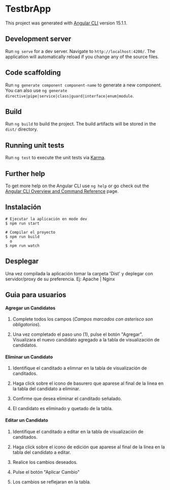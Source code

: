 # TestbrApp

This project was generated with [Angular CLI](https://github.com/angular/angular-cli) version 15.1.1.

## Development server

Run `ng serve` for a dev server. Navigate to `http://localhost:4200/`. The application will automatically reload if you change any of the source files.

## Code scaffolding

Run `ng generate component component-name` to generate a new component. You can also use `ng generate directive|pipe|service|class|guard|interface|enum|module`.

## Build

Run `ng build` to build the project. The build artifacts will be stored in the `dist/` directory.

## Running unit tests

Run `ng test` to execute the unit tests via [Karma](https://karma-runner.github.io).


## Further help

To get more help on the Angular CLI use `ng help` or go check out the [Angular CLI Overview and Command Reference](https://angular.io/cli) page.

## Instalación

~~~
# Ejecutar la aplicación en mode dev
$ npm run start

# Compilar el proyecto
$ npm run build
  o
$ npm run watch
~~~

## Desplegar

Una vez compilada la aplicación tomar la carpeta 'Dist' y deplegar con servidor/proxy de su preferencia. Ej: Apache | Nginx 

## Guia para usuarios

#### Agregar un Candidatos

1. Complete todos los campos (*Campos marcados con asterisco son obligatorios*).

2. Una vez completado el paso uno (1), pulse el botón "Agregar". Visualizara el nuevo candidato agregado a la tabla de visualización de candidatos. 

#### Eliminar un Candidato

1. Identifique el canditado a elimnar en la tabla de visualización de canditados.

2. Haga click sobre el icono de basurero que aparese al final de la linea en la tabla del candidato a eliminar.

3. Confirme que desea eliminar el canditado señalado.

4. El candidato es eliminado y quetado de la tabla.

#### Editar un Candidato

1. Identifique el canditado a editar en la tabla de visualización de canditados.

2. Haga click sobre el icono de edición que aparese al final de la linea en la tabla del candidato a editar.

3. Realice los cambios deseados.

4. Pulse el botón "Aplicar Cambio"

4. Los cambios se reflejaran en la tabla.